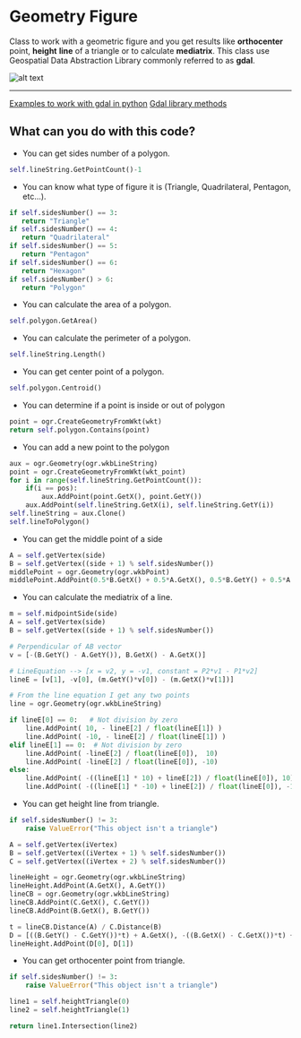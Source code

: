# Geometry Figure
Class to work with a geometric figure and you get results like __orthocenter__ point, 
__height__ __line__ of a triangle or to calculate __mediatrix__. This class use Geospatial Data
Abstraction Library commonly referred to as __gdal__.

![alt text](https://i.imgur.com/kinVvZSm.png)
***
[Examples to work with gdal in python](https://pcjericks.github.io/py-gdalogr-cookbook/geometry.html)
[Gdal library methods](https://gdal.org/python/osgeo.ogr.Geometry-class.html)

## What can you do with this code?
* You can get sides number of a polygon.
```python
self.lineString.GetPointCount()-1
```
- You can know what type of figure it is (Triangle, Quadrilateral, Pentagon, etc...).
```python
if self.sidesNumber() == 3:
   return "Triangle"
if self.sidesNumber() == 4:
   return "Quadrilateral"
if self.sidesNumber() == 5:
   return "Pentagon"
if self.sidesNumber() == 6:
   return "Hexagon"
if self.sidesNumber() > 6:
   return "Polygon"
```
+ You can calculate the area of a polygon.
```python
self.polygon.GetArea()
```
- You can calculate the perimeter of a polygon.
```python
self.lineString.Length()
```
+ You can get center point of a polygon.
```python
self.polygon.Centroid()
```
- You can determine if a point is inside or out of polygon
```python
point = ogr.CreateGeometryFromWkt(wkt)
return self.polygon.Contains(point)
```
+ You can add a new point to the polygon
```python
aux = ogr.Geometry(ogr.wkbLineString)
point = ogr.CreateGeometryFromWkt(wkt_point)
for i in range(self.lineString.GetPointCount()):
    if(i == pos):
        aux.AddPoint(point.GetX(), point.GetY())
    aux.AddPoint(self.lineString.GetX(i), self.lineString.GetY(i))       
self.lineString = aux.Clone()
self.lineToPolygon()
```
- You can get the middle point of a side
```python
A = self.getVertex(side)
B = self.getVertex((side + 1) % self.sidesNumber())
middlePoint = ogr.Geometry(ogr.wkbPoint)
middlePoint.AddPoint(0.5*B.GetX() + 0.5*A.GetX(), 0.5*B.GetY() + 0.5*A.GetY())
```
+ You can calculate the mediatrix of a line.
```python
m = self.midpointSide(side)
A = self.getVertex(side)
B = self.getVertex((side + 1) % self.sidesNumber())

# Perpendicular of AB vector
v = [-(B.GetY() - A.GetY()), B.GetX() - A.GetX()]

# LineEquation --> [x = v2, y = -v1, constant = P2*v1 - P1*v2]
lineE = [v[1], -v[0], (m.GetY()*v[0]) - (m.GetX()*v[1])]

# From the line equation I get any two points
line = ogr.Geometry(ogr.wkbLineString)

if lineE[0] == 0:   # Not division by zero
    line.AddPoint( 10, - lineE[2] / float(lineE[1]) )
    line.AddPoint( -10, - lineE[2] / float(lineE[1]) )
elif lineE[1] == 0:  # Not division by zero
    line.AddPoint( -lineE[2] / float(lineE[0]),  10)
    line.AddPoint( -lineE[2] / float(lineE[0]), -10)
else:
    line.AddPoint( -((lineE[1] * 10) + lineE[2]) / float(lineE[0]), 10)
    line.AddPoint( -((lineE[1] * -10) + lineE[2]) / float(lineE[0]), -10)
```
- You can get height line from triangle.
```python
if self.sidesNumber() != 3:
    raise ValueError("This object isn't a triangle")

A = self.getVertex(iVertex)
B = self.getVertex((iVertex + 1) % self.sidesNumber())
C = self.getVertex((iVertex + 2) % self.sidesNumber())

lineHeight = ogr.Geometry(ogr.wkbLineString)
lineHeight.AddPoint(A.GetX(), A.GetY())
lineCB = ogr.Geometry(ogr.wkbLineString)
lineCB.AddPoint(C.GetX(), C.GetY())
lineCB.AddPoint(B.GetX(), B.GetY())

t = lineCB.Distance(A) / C.Distance(B)
D = [((B.GetY() - C.GetY())*t) + A.GetX(), -((B.GetX() - C.GetX())*t) + A.GetY()]
lineHeight.AddPoint(D[0], D[1])
```
+ You can get orthocenter point from triangle.
```python
if self.sidesNumber() != 3:
    raise ValueError("This object isn't a triangle")  

line1 = self.heightTriangle(0)
line2 = self.heightTriangle(1)

return line1.Intersection(line2)
```
